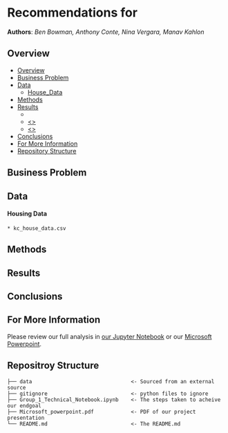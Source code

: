 # Recommendations for *<Appraisal Firm>*
 
**Authors**: *Ben Bowman, Anthony Conte, Nina Vergara, Manav Kahlon*
  
## Overview
- [Overview](#Overview)
- [Business Problem](#Business-Problem)
- [Data](#Data)
   - [House_Data](#Housing-Data)
- [Methods](#Methods)
- [Results](#Results)
    - [](#<>)
    - [<>](#<>)
    - [<>](#<>)
- [Conclusions](#Conclusions)
- [For More Information](#For-More-Information)
- [Repository Structure](#Repository-Structure)
  

## Business Problem
  
 
  
## Data

#### Housing Data
    * kc_house_data.csv
    
    
## Methods
    
    
    
## Results
    
    
    
## Conclusions
    
    
    
## For More Information
    
Please review our full analysis in [our Jupyter Notebook](./Notebook.ipynb) or our [Microsoft Powerpoint](./Microsoft_powerpoint.pdf).    
    
## Repositroy Structure
 ```
├── data                                <- Sourced from an external source
├── gitignore                           <- python files to ignore 
├── Group_1_Technical_Notebook.ipynb    <- The steps taken to acheive our endgoal
├── Microsoft_powerpoint.pdf            <- PDF of our project presentation                        
└── README.md                           <- The README.md

```
